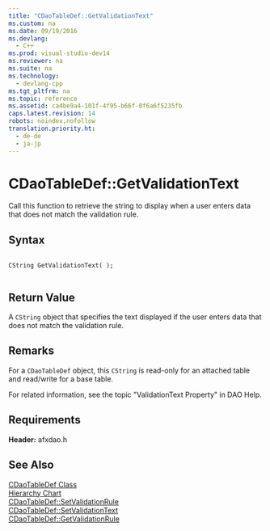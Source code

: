 ```yaml
---
title: "CDaoTableDef::GetValidationText"
ms.custom: na
ms.date: 09/19/2016
ms.devlang: 
  - C++
ms.prod: visual-studio-dev14
ms.reviewer: na
ms.suite: na
ms.technology: 
  - devlang-cpp
ms.tgt_pltfrm: na
ms.topic: reference
ms.assetid: ca4be9a4-101f-4f95-b66f-0f6a6f5235fb
caps.latest.revision: 14
robots: noindex,nofollow
translation.priority.ht: 
  - de-de
  - ja-jp
---
```

# CDaoTableDef::GetValidationText
Call this function to retrieve the string to display when a user enters data that does not match the validation rule.  
  
## Syntax  
  
```  
  
CString GetValidationText( );  
  
```  
  
## Return Value  
 A `CString` object that specifies the text displayed if the user enters data that does not match the validation rule.  
  
## Remarks  
 For a `CDaoTableDef` object, this `CString` is read-only for an attached table and read/write for a base table.  
  
 For related information, see the topic "ValidationText Property" in DAO Help.  
  
## Requirements  
 **Header:** afxdao.h  
  
## See Also  
 [CDaoTableDef Class](../vs140/CDaoTableDef-Class.md)   
 [Hierarchy Chart](../vs140/Hierarchy-Chart.md)   
 [CDaoTableDef::SetValidationRule](../vs140/CDaoTableDef--SetValidationRule.md)   
 [CDaoTableDef::SetValidationText](../vs140/CDaoTableDef--SetValidationText.md)   
 [CDaoTableDef::GetValidationRule](../vs140/CDaoTableDef--GetValidationRule.md)